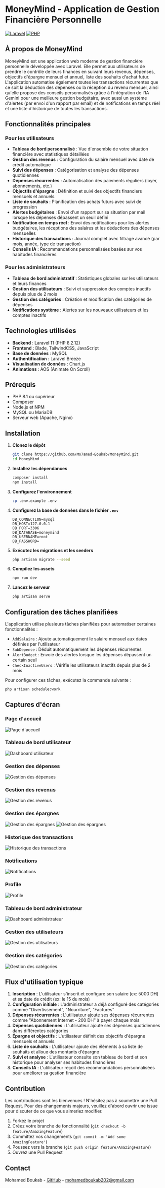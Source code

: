 # MoneyMind - Application de Gestion Financière Personnelle 

[![Laravel](https://img.shields.io/badge/Laravel-11.0-red.svg)](https://laravel.com)
[![PHP](https://img.shields.io/badge/PHP-8.2.12-blue.svg)](https://php.net)

## À propos de MoneyMind

MoneyMind est une application web moderne de gestion financière personnelle développée avec Laravel. Elle permet aux utilisateurs de prendre le contrôle de leurs finances en suivant leurs revenus, dépenses, objectifs d'épargne mensuel et annuel, liste des souhaits d'achat futur. L'application automatise également toutes les transactions récurrentes que ce soit la déduction des dépenses ou la réception du revenu mensuel, ainsi qu'elle propose des conseils personnalisés grâce à l'intégration de l'IA Gemini pour une meilleure gestion budgétaire, avec aussi un système d'alertes (par envoi d'un rapport par email) et de notifications en temps réel et une liste d'historique de toutes les transactions.

## Fonctionnalités principales

### Pour les utilisateurs
- **Tableau de bord personnalisé** : Vue d'ensemble de votre situation financière avec statistiques détaillées
- **Gestion des revenus** : Configuration du salaire mensuel avec date de crédit automatique
- **Suivi des dépenses** : Catégorisation et analyse des dépenses quotidiennes
- **Dépenses récurrentes** : Automatisation des paiements réguliers (loyer, abonnements, etc.)
- **Objectifs d'épargne** : Définition et suivi des objectifs financiers mensuels et annuels
- **Liste de souhaits** : Planification des achats futurs avec suivi de progression 
- **Alertes budgétaires** : Envoi d'un rapport sur sa situation par mail lorsque les dépenses dépassent un seuil défini
- **Notification en temps réel** : Envoi des notifications pour les alertes budgétaires, les réceptions des salaires et les déductions des dépenses mensuelles
- **Historique des transactions** : Journal complet avec filtrage avancé (par mois, année, type de transaction)
- **Conseils IA** : Recommandations personnalisées basées sur vos habitudes financières

### Pour les administrateurs
- **Tableau de bord administratif** : Statistiques globales sur les utilisateurs et leurs finances
- **Gestion des utilisateurs** : Suivi et suppression des comptes inactifs depuis plus de 2 mois
- **Gestion des catégories** : Création et modification des catégories de dépenses
- **Notifications système** : Alertes sur les nouveaux utilisateurs et les comptes inactifs

## Technologies utilisées

- **Backend** : Laravel 11 (PHP 8.2.12)
- **Frontend** : Blade, TailwindCSS, JavaScript
- **Base de données** : MySQL
- **Authentification** : Laravel Breeze
- **Visualisation de données** : Chart.js
- **Animations** : AOS (Animate On Scroll)

## Prérequis

- PHP 8.1 ou supérieur
- Composer
- Node.js et NPM
- MySQL ou MariaDB
- Serveur web (Apache, Nginx)

## Installation

1. **Clonez le dépôt**
   ```bash
   git clone https://github.com/Mo7amed-Boukab/MoneyMind.git
   cd MoneyMind
   ```

2. **Installez les dépendances**
   ```bash
   composer install
   npm install
   ```

3. **Configurez l'environnement**
   ```bash
   cp .env.example .env
   ```

4. **Configurez la base de données dans le fichier `.env`**
   ```
   DB_CONNECTION=mysql
   DB_HOST=127.0.0.1
   DB_PORT=3306
   DB_DATABASE=moneymind
   DB_USERNAME=root
   DB_PASSWORD=
   ```

5. **Exécutez les migrations et les seeders**
   ```bash
   php artisan migrate --seed
   ```

6. **Compilez les assets**
   ```bash
   npm run dev
   ```

7. **Lancez le serveur**
   ```bash
   php artisan serve
   ```

## Configuration des tâches planifiées

L'application utilise plusieurs tâches planifiées pour automatiser certaines fonctionnalités :

- `AddSalaire` : Ajoute automatiquement le salaire mensuel aux dates définies par l'utilisateur
- `SubDepense` : Déduit automatiquement les dépenses récurrentes
- `AlertBudget` : Envoie des alertes lorsque les dépenses dépassent un certain seuil
- `CheckInactiveUsers` : Vérifie les utilisateurs inactifs depuis plus de 2 mois

Pour configurer ces tâches, exécutez la commande suivante :

```bash
php artisan schedule:work
```

## Captures d'écran

### Page d'accueil
![Page d'accueil](storage/app/public/screenshots/home-page.png)

### Tableau de bord utilisateur
![Dashboard utilisateur](storage/app/public/screenshots/user-dashboard.png)

### Gestion des dépenses
![Gestion des dépenses](storage/app/public/screenshots/depense.png)

### Gestion des revenus
![Gestion des revenus](storage/app/public/screenshots/revenu.png)

### Gestion des épargnes
![Gestion des épargnes](storage/app/public/screenshots/epargne-1.png)
![Gestion des épargnes](storage/app/public/screenshots/epargne-2.png)

### Historique des transactions
![Historique des transactions](storage/app/public/screenshots/historique.png)

### Notifications
![Notifications](storage/app/public/screenshots/notification.png)

### Profile
![Profile](storage/app/public/screenshots/profile.png)

### Tableau de bord administrateur
![Dashboard administrateur](storage/app/public/screenshots/admin-dashboard.png)

### Gestion des utilisateurs
![Gestion des utilisateurs](storage/app/public/screenshots/admin-users.png)

### Gestion des catégories
![Gestion des catégories](storage/app/public/screenshots/admin-categorie.png)

## Flux d'utilisation typique

1. **Inscription** : L'utilisateur s'inscrit et configure son salaire (ex: 5000 DH) et sa date de crédit (ex: le 15 du mois)
2. **Configuration initiale** : L'administrateur a déjà configuré des catégories comme "Divertissement", "Nourriture", "Factures"
3. **Dépenses récurrentes** : L'utilisateur ajoute ses dépenses récurrentes comme "Abonnement Internet - 200 DH" à payer chaque mois
4. **Dépenses quotidiennes** : L'utilisateur ajoute ses dépenses quotidiennes dans différentes catégories
5. **Épargne et objectifs** : L'utilisateur définit des objectifs d'épargne mensuels et annuels
6. **Liste de souhaits** : L'utilisateur ajoute des éléments à sa liste de souhaits et alloue des montants d'épargne
7. **Suivi et analyse** : L'utilisateur consulte son tableau de bord et son historique pour analyser ses habitudes financières
8. **Conseils IA** : L'utilisateur reçoit des recommandations personnalisées pour améliorer sa gestion financière

## Contribution

Les contributions sont les bienvenues ! N'hésitez pas à soumettre une Pull Request. Pour des changements majeurs, veuillez d'abord ouvrir une issue pour discuter de ce que vous aimeriez modifier.

1. Forkez le projet
2. Créez votre branche de fonctionnalité (`git checkout -b feature/AmazingFeature`)
3. Committez vos changements (`git commit -m 'Add some AmazingFeature'`)
4. Poussez vers la branche (`git push origin feature/AmazingFeature`)
5. Ouvrez une Pull Request

## Contact

Mohamed Boukab - [GitHub](https://github.com/Mo7amed-Boukab) - mohamedboukab202@gmail.com